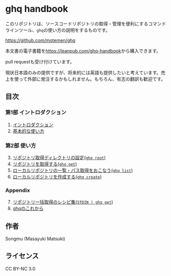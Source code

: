 ghq handbook
============

このリポジトリは、ソースコードリポジトリの取得・管理を便利にするコマンドラインツール、`ghq`の使い方の説明をするものです。

<https://github.com/motemen/ghq>

本文書の電子書籍を<https://leanpub.com/ghq-handbook>から購入できます。

pull requestも受け付けています。

現状日本語のみの提供ですが、将来的には英語も提供したいと考えています。売上を使って外部に発注するかもしれません。もちろん、有志の翻訳も歓迎です。

## 目次

### 第1部 イントロダクション

1. [イントロダクション](ja/01-introduction.md)
2. [基本的な使い方](ja/02-basic-usage.md)

### 第2部 使い方

3. [リポジトリ取得ディレクトリの設定(`ghq root`)](ja/03-ghq-root.md)
4. [リポジトリを取得する(`ghq get`)](ja/04-ghq-get.md)
5. [ローカルリポジトリの一覧・パス取得をおこなう(`ghq list`)](ja/05-ghq-list.md)
6. [ローカルリポジトリを作成する(`ghq create`)](ja/06-ghq-create.md)

### Appendix

7. [リポジトリ一括取得のレシピ集(`STDIN | ghq get`)](ja/07-bulk-ghq-get.md)
8. [ghqのこれから](ja/08-roadmap.md)

## 作者

Songmu (Masayuki Matsuki)

## ライセンス

CC BY-NC 3.0

